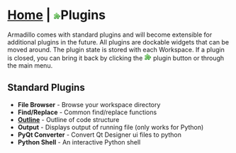 <link rel="stylesheet" type="text/css" href="doc.css">

# [Home](start.html) | ![Alt Text](../img/plugin.png)Plugins
Armadillo comes with standard plugins and will become extensible for additional plugins in the future.  All plugins are dockable widgets that can be moved around.  The plugin state is stored with each Workspace.  If a plugin is closed, you can bring it back by clicking the ![Alt Text](../img/plugin.png) plugin button or through the main menu.

## Standard Plugins
- **File Browser** - Browse your workspace directory
- **Find/Replace** - Common find/replace functions
- **[Outline](plugins_outline.html)** - Outline of code structure
- **Output** - Displays output of running file (only works for Python)
- **PyQt Converter** - Convert Qt Designer ui files to python
- **Python Shell** - An interactive Python shell